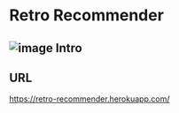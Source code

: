 # Retro Recommender

## ![image](https://github.com/Yimingzhe/RR/raw/master/public/images/favicon.ico)  Intro

## URL
https://retro-recommender.herokuapp.com/

